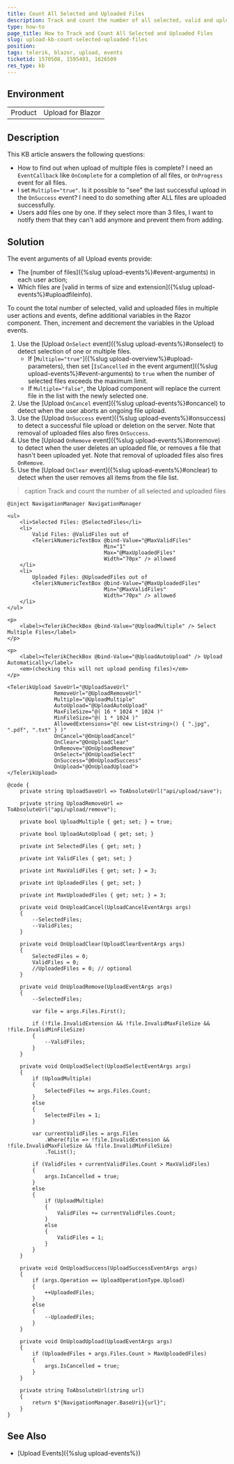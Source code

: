 ```yaml
---
title: Count All Selected and Uploaded Files
description: Track and count the number of all selected, valid and uploaded files in the Telerik Blazor Upload component.
type: how-to
page_title: How to Track and Count All Selected and Uploaded Files
slug: upload-kb-count-selected-uploaded-files
position: 
tags: telerik, blazor, upload, events
ticketid: 1570508, 1595493, 1626509
res_type: kb
---
```


## Environment

<table>
    <tbody>
        <tr>
            <td>Product</td>
            <td>Upload for Blazor</td>
        </tr>
    </tbody>
</table>


## Description

This KB article answers the following questions:

* How to find out when upload of multiple files is complete? I need an `EventCallback` like `OnComplete` for a completion of all files, or `OnProgress` event for all files.
* I set `Multiple="true"`. Is it possible to "see" the last successful upload in the `OnSuccess` event? I need to do something after ALL files are uploaded successfully.
* Users add files one by one. If they select more than 3 files, I want to notify them that they can't add anymore and prevent them from adding.


## Solution

The event arguments of all Upload events provide:

* The [number of files]({%slug upload-events%}#event-arguments) in each user action;
* Which files are [valid in terms of size and extension]({%slug upload-events%}#uploadfileinfo).

To count the total number of selected, valid and uploaded files in multiple user actions and events, define additional variables in the Razor component. Then, increment and decrement the variables in the Upload events.

1. Use the [Upload `OnSelect` event]({%slug upload-events%}#onselect) to detect selection of one or multiple files.
    * If [`Multiple="true"`]({%slug upload-overview%}#upload-parameters), then set [`IsCancelled` in the event argument]({%slug upload-events%}#event-arguments) to `true` when the number of selected files exceeds the maximum limit.
    * If `Multiple="false"`, the Upload component will replace the current file in the list with the newly selected one.
1. Use the [Upload `OnCancel` event]({%slug upload-events%}#oncancel) to detect when the user aborts an ongoing file upload.
1. Use the [Upload `OnSuccess` event]({%slug upload-events%}#onsuccess) to detect a successful file upload or deletion on the server. Note that removal of uploaded files also fires `OnSuccess`.
1. Use the [Upload `OnRemove` event]({%slug upload-events%}#onremove) to detect when the user deletes an uploaded file, or removes a file that hasn't been uploaded yet. Note that removal of uploaded files also fires `OnRemove`.
1. Use the [Upload `OnClear` event]({%slug upload-events%}#onclear) to detect when the user removes all items from the file list.

>caption Track and count the number of all selected and uploaded files

````CSHTML
@inject NavigationManager NavigationManager

<ul>
    <li>Selected Files: @SelectedFiles</li>
    <li>
        Valid Files: @ValidFiles out of
        <TelerikNumericTextBox @bind-Value="@MaxValidFiles"
                               Min="1"
                               Max="@MaxUploadedFiles"
                               Width="70px" /> allowed
    </li>
    <li>
        Uploaded Files: @UploadedFiles out of
        <TelerikNumericTextBox @bind-Value="@MaxUploadedFiles"
                               Min="@MaxValidFiles"
                               Width="70px" /> allowed
    </li>
</ul>

<p>
    <label><TelerikCheckBox @bind-Value="@UploadMultiple" /> Select Multiple Files</label>
</p>

<p>
    <label><TelerikCheckBox @bind-Value="@UploadAutoUpload" /> Upload Automatically</label>
    <em>(checking this will not upload pending files)</em>
</p>

<TelerikUpload SaveUrl="@UploadSaveUrl"
               RemoveUrl="@UploadRemoveUrl"
               Multiple="@UploadMultiple"
               AutoUpload="@UploadAutoUpload"
               MaxFileSize="@( 16 * 1024 * 1024 )"
               MinFileSize="@( 1 * 1024 )"
               AllowedExtensions="@( new List<string>() { ".jpg", ".pdf", ".txt" } )"
               OnCancel="@OnUploadCancel"
               OnClear="@OnUploadClear"
               OnRemove="@OnUploadRemove"
               OnSelect="@OnUploadSelect"
               OnSuccess="@OnUploadSuccess"
               OnUpload="@OnUploadUpload">
</TelerikUpload>

@code {
    private string UploadSaveUrl => ToAbsoluteUrl("api/upload/save");

    private string UploadRemoveUrl => ToAbsoluteUrl("api/upload/remove");

    private bool UploadMultiple { get; set; } = true;

    private bool UploadAutoUpload { get; set; }

    private int SelectedFiles { get; set; }

    private int ValidFiles { get; set; }

    private int MaxValidFiles { get; set; } = 3;

    private int UploadedFiles { get; set; }

    private int MaxUploadedFiles { get; set; } = 3;

    private void OnUploadCancel(UploadCancelEventArgs args)
    {
        --SelectedFiles;
        --ValidFiles;
    }

    private void OnUploadClear(UploadClearEventArgs args)
    {
        SelectedFiles = 0;
        ValidFiles = 0;
        //UploadedFiles = 0; // optional
    }

    private void OnUploadRemove(UploadEventArgs args)
    {
        --SelectedFiles;

        var file = args.Files.First();

        if (!file.InvalidExtension && !file.InvalidMaxFileSize && !file.InvalidMinFileSize)
        {
            --ValidFiles;
        }
    }

    private void OnUploadSelect(UploadSelectEventArgs args)
    {
        if (UploadMultiple)
        {
            SelectedFiles += args.Files.Count;
        }
        else
        {
            SelectedFiles = 1;
        }

        var currentValidFiles = args.Files
            .Where(file => !file.InvalidExtension && !file.InvalidMaxFileSize && !file.InvalidMinFileSize)
            .ToList();

        if (ValidFiles + currentValidFiles.Count > MaxValidFiles)
        {
            args.IsCancelled = true;
        }
        else
        {
            if (UploadMultiple)
            {
                ValidFiles += currentValidFiles.Count;
            }
            else
            {
                ValidFiles = 1;
            }
        }
    }

    private void OnUploadSuccess(UploadSuccessEventArgs args)
    {
        if (args.Operation == UploadOperationType.Upload)
        {
            ++UploadedFiles;
        }
        else
        {
            --UploadedFiles;
        }
    }

    private void OnUploadUpload(UploadEventArgs args)
    {
        if (UploadedFiles + args.Files.Count > MaxUploadedFiles)
        {
            args.IsCancelled = true;
        }
    }

    private string ToAbsoluteUrl(string url)
    {
        return $"{NavigationManager.BaseUri}{url}";
    }
}
````

## See Also

* [Upload Events]({%slug upload-events%})
